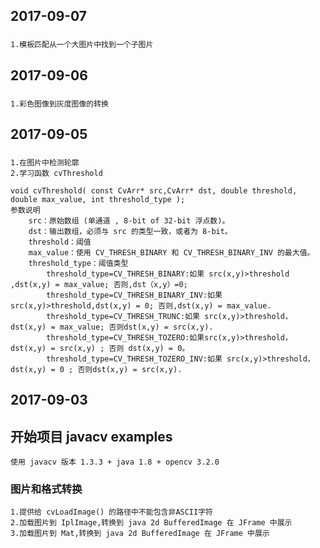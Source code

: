 ## 2017-09-07
###
    1.模板匹配从一个大图片中找到一个子图片

## 2017-09-06
###
    1.彩色图像到灰度图像的转换

## 2017-09-05
###
    1.在图片中检测轮廓
    2.学习函数 cvThreshold

    void cvThreshold( const CvArr* src,CvArr* dst, double threshold, double max_value, int threshold_type );
    参数说明
        src：原始数组 (单通道 , 8-bit of 32-bit 浮点数)。
        dst：输出数组，必须与 src 的类型一致，或者为 8-bit。
        threshold：阈值
        max_value：使用 CV_THRESH_BINARY 和 CV_THRESH_BINARY_INV 的最大值。
        threshold_type：阈值类型
            threshold_type=CV_THRESH_BINARY:如果 src(x,y)>threshold ,dst(x,y) = max_value; 否则,dst（x,y）=0;
            threshold_type=CV_THRESH_BINARY_INV:如果 src(x,y)>threshold,dst(x,y) = 0; 否则,dst(x,y) = max_value.
            threshold_type=CV_THRESH_TRUNC:如果 src(x,y)>threshold，dst(x,y) = max_value; 否则dst(x,y) = src(x,y).
            threshold_type=CV_THRESH_TOZERO:如果src(x,y)>threshold，dst(x,y) = src(x,y) ; 否则 dst(x,y) = 0。
            threshold_type=CV_THRESH_TOZERO_INV:如果 src(x,y)>threshold，dst(x,y) = 0 ; 否则dst(x,y) = src(x,y).

## 2017-09-03
## 开始项目 javacv examples
    使用 javacv 版本 1.3.3 + java 1.8 + opencv 3.2.0
### 图片和格式转换
    1.提供给 cvLoadImage() 的路径中不能包含非ASCII字符
    2.加载图片到 IplImage,转换到 java 2d BufferedImage 在 JFrame 中展示
    3.加载图片到 Mat,转换到 java 2d BufferedImage 在 JFrame 中展示
    